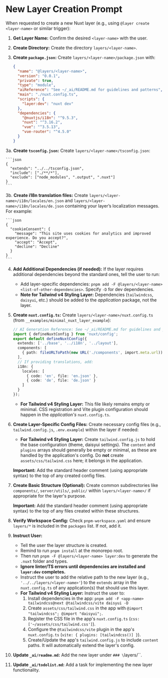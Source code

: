 # New Layer Creation Prompt

When requested to create a new Nuxt layer (e.g., using `@layer create <layer-name>` or similar trigger):

1.  **Get Layer Name:** Confirm the desired `<layer-name>` with the user.

2.  **Create Directory:** Create the directory `layers/<layer-name>`.

3.  **Create `package.json`:** Create `layers/<layer-name>/package.json` with:

    ```json
    {
      "name": "@layers/<layer-name>",
      "version": "0.0.1",
      "private": true,
      "type": "module",
      "aiReference": "See ~/_ai/README.md for guidelines and patterns",
      "main": "./nuxt.config.ts",
      "scripts": {
        "layer:dev": "nuxt dev"
      },
      "dependencies": {
        "@nuxtjs/i18n": "^9.5.3",
        "nuxt": "^3.16.2",
        "vue": "^3.5.13",
        "vue-router": "^4.5.0"
      }
    }
    ```

3a. **Create `tsconfig.json`:** Create `layers/<layer-name>/tsconfig.json`:

    ```json
    {
      "extends": "../../tsconfig.json",
      "include": ["./**/*"],
      "exclude": ["node_modules", ".output", ".nuxt"]
    }
    ```

3b. **Create i18n translation files:** Create `layers/<layer-name>/i18n/locales/en.json` and `layers/<layer-name>/i18n/locales/de.json` containing your layer’s localization messages. For example:

    ```json
    {
      "cookieConsent": {
        "message": "This site uses cookies for analytics and improved experience. Do you accept?",
        "accept": "Accept",
        "decline": "Decline"
      }
    }
    ```

4.  **Add Additional Dependencies (if needed):** If the layer requires additional dependencies beyond the standard ones, tell the user to run:

    - Add layer-specific dependencies: `pnpm add -F @layers/<layer-name> <list-of-other-dependencies>`. Specify `-D` for dev dependencies.
    - **Note for Tailwind v4 Styling Layer:** Dependencies (`tailwindcss`, `daisyui`, etc.) should be added to the _application_ package, not the layer.

5.  **Create `nuxt.config.ts`:** Create `layers/<layer-name>/nuxt.config.ts` (from `__examples/minimal_nuxt_layer_example`):

    ```typescript
    // AI Generation Reference: See ~/_ai/README.md for guidelines and patterns.
    import { defineNuxtConfig } from 'nuxt/config';
    export default defineNuxtConfig({
      extends: ['../base', '../i18n', '../layout'],
      components: [
        { path: fileURLToPath(new URL('./components', import.meta.url)), pathPrefix: false }
      ],
      // If providing translations, add:
      i18n: {
        locales: [
          { code: 'en', file: 'en.json' },
          { code: 'de', file: 'de.json' }
        ]
      }
    });
    ```

    - **For Tailwind v4 Styling Layer:** This file likely remains empty or minimal. CSS registration and Vite plugin configuration should happen in the _application's_ `nuxt.config.ts`.

6.  **Create Layer-Specific Config Files:** Create necessary config files (e.g., `tailwind.config.js`, `.env.example`) within the layer if needed:

    - **For Tailwind v4 Styling Layer:** Create `tailwind.config.js` to hold the base configuration (theme, daisyui settings). The `content` and `plugins` arrays should generally be empty or minimal, as these are handled by the application's config. Do **not** create `assets/css/tailwind.css` here; it belongs in the application.

    **Important:** Add the standard header comment (using appropriate syntax) to the top of any created config files.

7.  **Create Basic Structure (Optional):** Create common subdirectories like `components/`, `server/utils/`, `public/` within `layers/<layer-name>/` if appropriate for the layer's purpose.

    **Important:** Add the standard header comment (using appropriate syntax) to the top of any files created within these structures.

8.  **Verify Workspace Config:** Check `pnpm-workspace.yaml` and ensure `layers/*` is included in the `packages` list. If not, add it.

9.  **Instruct User:**

    - Tell the user the layer structure is created.
    - Remind to run `pnpm install` at the monorepo root.
    - Then run `pnpm -F @layers/<layer-name> layer:dev` to generate the `.nuxt` folder and types.
    - **Ignore linter/TS errors until dependencies are installed and `layer:dev` completes.**
    - Instruct the user to add the relative path to the new layer (e.g., `'../../layers/<layer-name>'`) to the `extends` array in the `nuxt.config.ts` of any application(s) that should use this layer.
    - **For Tailwind v4 Styling Layer:** Instruct the user to:
      1.  Install dependencies in the app: `pnpm add -F <app-name> tailwindcss@next @tailwindcss/vite daisyui -D`
      2.  Create `assets/css/tailwind.css` in the app with `@import "tailwindcss"; @import "daisyui";`.
      3.  Register the CSS file in the app's `nuxt.config.ts` (`css: ['~/assets/css/tailwind.css']`).
      4.  Configure the `@tailwindcss/vite` plugin in the app's `nuxt.config.ts` (`vite: { plugins: [tailwindcss()] }`).
      5.  Create/Update the app's `tailwind.config.js` to include `content` paths. It will automatically extend the layer's config.

10. **Update `_ai/readme.md`:** Add the new layer under `### \`layers/\``.

11. **Update `_ai/todolist.md`:** Add a task for implementing the new layer functionality.
